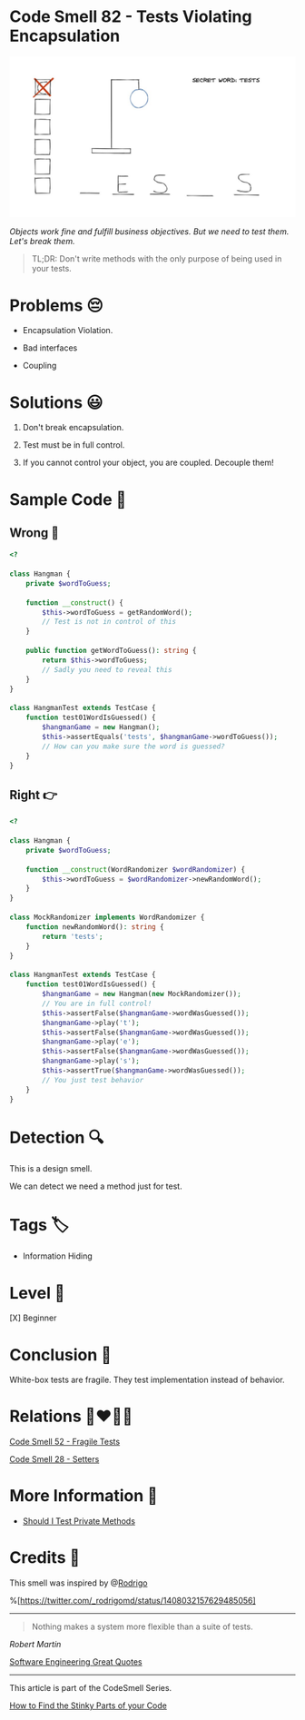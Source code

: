 # Code Smell 82 - Tests Violating Encapsulation

![Code Smell 82 - Tests Violating Encapsulation](Code%20Smell%2082%20-%20Tests%20Violating%20Encapsulation.jpg)

*Objects work fine and fulfill business objectives. But we need to test them. Let's break them.*

> TL;DR: Don't write methods with the only purpose of being used in your tests.

# Problems 😔 

- Encapsulation Violation.

- Bad interfaces

- Coupling

# Solutions 😃

1. Don't break encapsulation.

2. Test must be in full control. 

3. If you cannot control your object, you are coupled. Decouple them!

# Sample Code 📖

## Wrong 🚫

<!-- [Gist Url](https://gist.github.com/mcsee/06757fcedc4c442584f144c68b16d597) -->

```php
<?

class Hangman {
    private $wordToGuess;

    function __construct() {
        $this->wordToGuess = getRandomWord();
        // Test is not in control of this
    }

    public function getWordToGuess(): string {
        return $this->wordToGuess;
        // Sadly you need to reveal this
    }
}

class HangmanTest extends TestCase {
    function test01WordIsGuessed() {
        $hangmanGame = new Hangman();
        $this->assertEquals('tests', $hangmanGame->wordToGuess());
        // How can you make sure the word is guessed?
    }
}
```

## Right 👉

<!-- [Gist Url](https://gist.github.com/mcsee/c2d16cf8f0d533345ec74314c04863ea) -->

```php
<?

class Hangman {
    private $wordToGuess;

    function __construct(WordRandomizer $wordRandomizer) {
        $this->wordToGuess = $wordRandomizer->newRandomWord();
    }
}

class MockRandomizer implements WordRandomizer {
    function newRandomWord(): string {
        return 'tests';
    }
}

class HangmanTest extends TestCase {
    function test01WordIsGuessed() {
        $hangmanGame = new Hangman(new MockRandomizer());
        // You are in full control!
        $this->assertFalse($hangmanGame->wordWasGuessed());
        $hangmanGame->play('t');
        $this->assertFalse($hangmanGame->wordWasGuessed());
        $hangmanGame->play('e');
        $this->assertFalse($hangmanGame->wordWasGuessed());
        $hangmanGame->play('s');
        $this->assertTrue($hangmanGame->wordWasGuessed());
        // You just test behavior
    }
}
```

# Detection 🔍

This is a design smell.

We can detect we need a method just for test.

# Tags 🏷️

- Information Hiding

# Level 🔋

[X] Beginner

# Conclusion 🏁

White-box tests are fragile. They test implementation instead of behavior.

# Relations 👩‍❤️‍💋‍👨

[Code Smell 52 - Fragile Tests](https://github.com/mcsee/Software-Design-Articles/tree/main/Articles/Code%20Smells/Code%20Smell%2052%20-%20Fragile%20Tests/readme.md)

[Code Smell 28 - Setters](https://github.com/mcsee/Software-Design-Articles/tree/main/Articles/Code%20Smells/Code%20Smell%2028%20-%20Setters/readme.md)

# More Information 📕

- [Should I Test Private Methods](http://shoulditestprivatemethods.com/)

# Credits 🙏

This smell was inspired by @[Rodrigo](https://twitter.com/_rodrigomd)

%[https://twitter.com/_rodrigomd/status/1408032157629485056]

* * *

> Nothing makes a system more flexible than a suite of tests.

_Robert Martin_
 
[Software Engineering Great Quotes](https://github.com/mcsee/Software-Design-Articles/tree/main/Articles/Quotes/Software%20Engineering%20Great%20Quotes/readme.md)

* * *

This article is part of the CodeSmell Series.

[How to Find the Stinky Parts of your Code](https://github.com/mcsee/Software-Design-Articles/tree/main/Articles/Code%20Smells/How%20to%20Find%20the%20Stinky%20parts%20of%20your%20Code/readme.md)